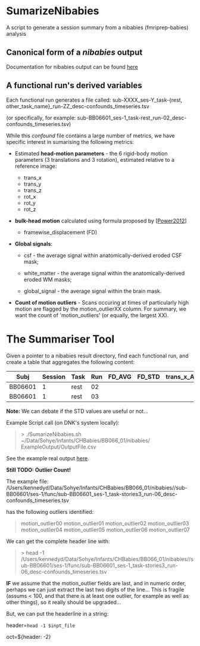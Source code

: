 # SumarizeNibabies
 A script to generate a session summary from a nibabies (fmriprep-babies) analysis


## Canonical form of a *nibabies* output

Documentation for nibabies output can be found [here](https://fmriprep.org/en/latest/outputs.html)





## A functional run's derived variables

Each functional run generates a file called: 
sub\-XXXX\_ses\-Y\_task\-{rest, other\_task\_name}\_run\-ZZ\_desc\-confounds\_timeseries.tsv

(or specifically, for example:
sub\-BB06601\_ses\-1\_task\-rest\_run\-02\_desc\-confounds\_timeseries.tsv)

While this *confound* file contains a large number of metrics, we have specific interest in sumarising the following metrics:

* Estimated **head-motion parameters** - the 6 rigid-body motion parameters (3 translations and 3 rotation), estimated relative to a reference image: 

	* trans_x 
	* trans_y 
	* trans_z 
	* rot_x 
	* rot_y 
	* rot_z

* **bulk-head motion** calculated using formula proposed by [[Power2012](https://www.sciencedirect.com/science/article/abs/pii/S1053811911011815?via%3Dihub)]
	* framewise_displacement (FD)

* **Global signals**:

	* csf - the average signal within anatomically-derived eroded CSF mask;
	
	* white_matter - the average signal within the anatomically-derived eroded WM masks;
	
	* global_signal - the average signal within the brain mask.

* **Count of motion outliers** - Scans occuring at times of particularly high motion are flagged by the motion\_outlierXX column. For summary, we want the count of 'motion_outliers' (or equally, the largest XX).  

# The Summariser Tool
Given a pointer to a nibabies result directory, find each functional run, and create a table that aggregates the following content:

| Subj    | Session | Task | Run | FD\_AVG | FD\_STD | trans\_x\_AVG | trans\_x\_STD | trans\_y\_AVG | trans\_y\_STD | trans\_z\_AVG | trans\_z\_STD | rot\_x\_AVG | rot\_x\_STD | rot\_y\_AVG | rot\_y\_STD |rot\_z\_AVG | rot\_z\_STD |  CSF | WM | Global | Outliers |
| ------- | ------- | ----| ----| ----| --- | --- | --- | --- | --- | --- | --- | --- | --- | --- | --- | --- | --- | --- | --- | --- | --- |
| BB06601 | 1       | rest | 02 |
| BB06601 | 1       | rest | 03 |


**Note:** We can debate if the STD values are useful or not...

Example Script call (on DNK's system locally):

> \> ./SumarizeNibabies.sh ~/Data/Sohye/Infants/CHBabies/BB066_01/nibabies/ ExampleOutput/OutputFile.csv


  
See the example real output [here](ExampleOutput/OutputFile.csv).          


**Still TODO: Outlier Count!**

The example file: /Users/kennedyd/Data/Sohye/Infants/CHBabies/BB066\_01/nibabies//sub-BB06601/ses\-1/func/sub\-BB06601\_ses\-1\_task-stories3\_run-06\_desc-confounds\_timeseries.tsv

has the following outliers identified:
> motion\_outlier00	motion\_outlier01	motion\_outlier02	motion\_outlier03	motion\_outlier04	motion\_outlier05	motion\_outlier06	motion\_outlier07

We can get the complete header line with:

> \> head -1 /Users/kennedyd/Data/Sohye/Infants/CHBabies/BB066_01/nibabies//sub-BB06601/ses-1/func/sub-BB06601_ses-1_task-stories3_run-06_desc-confounds_timeseries.tsv

**IF** we assume that the motion\_outlier fields are last, and in numeric order, perhaps we can just extract the last two digits of the line... This is fragile (assums < 100, and that there is at least one outlier, for example as well as other things), so it really should be upgraded...

But, we can put the headerline in a string:

header=`head -1 $inpt_file`

oct=${header: -2}






